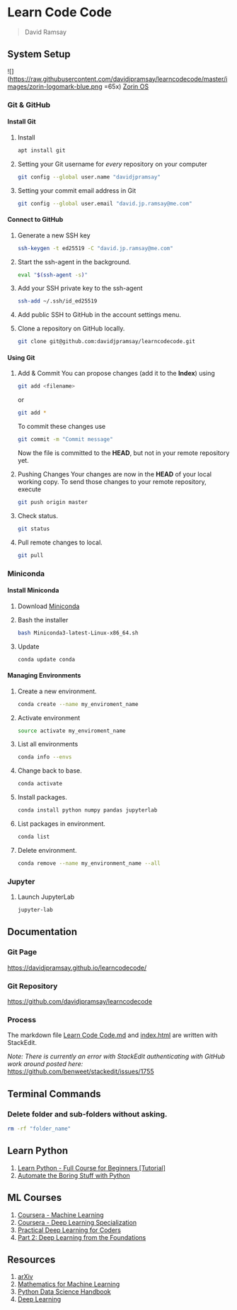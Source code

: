 
# Learn Code Code

> David Ramsay

## System Setup

![](https://raw.githubusercontent.com/davidjpramsay/learncodecode/master/images/zorin-logomark-blue.png =65x)
[Zorin OS](https://zorin.com/os/)


### Git & GitHub

#### Install Git
1.	Install
	```bash
	apt install git
	```
1.	Setting your Git username for _every_ repository on your computer
	```bash
	git config --global user.name "davidjpramsay"
	```

1.	Setting your commit email address in Git
	```bash
	git config --global user.email "david.jp.ramsay@me.com"
	```
#### Connect to GitHub

1.	Generate a new SSH key
	```bash
	ssh-keygen -t ed25519 -C "david.jp.ramsay@me.com"
	```

2.	Start the ssh-agent in the background.
	```bash
	eval "$(ssh-agent -s)"
	```
3.	Add your SSH private key to the ssh-agent
	```bash
	ssh-add ~/.ssh/id_ed25519
	```
4.	Add public SSH to GitHub in the account settings menu.

5.	Clone  a repository on GitHub locally.
	```bash
	git clone git@github.com:davidjpramsay/learncodecode.git
	```

#### Using Git

1.	Add & Commit
	You can propose changes (add it to the **Index**) using  
	```bash
	git add <filename>
	```
	or
	```bash
	git add *
	```  
	To commit these changes use  
	```bash
	git commit -m "Commit message"
	```
	Now the file is committed to the **HEAD**, but not in your remote repository yet.

2.	Pushing Changes
	Your changes are now in the **HEAD** of your local working copy. To send those changes to your remote repository, execute
	```bash
	git push origin master
	```
3.	Check status.
	```bash
	git status

4. Pull remote changes to local.

	```bash
	git pull
	```


### Miniconda

#### Install Miniconda

1.	Download [Miniconda](https://docs.conda.io/en/latest/miniconda.html#linux-installers)

2.	Bash the installer
	```bash
	bash Miniconda3-latest-Linux-x86_64.sh
	```
	
3.	Update
	```bash
	conda update conda
	```

#### Managing Environments

1.	Create a new environment.
	```bash
	conda create --name my_enviroment_name
	```
2.	Activate environment
	```bash
	source activate my_enviroment_name
	```
3.	List all environments
	```bash
	conda info --envs
	```
4.	Change back to base.
	```bash
	conda activate
	```
5.	Install packages.
	```bash
	conda install python numpy pandas jupyterlab
	```
6.	List packages in environment.
	```bash
	conda list
	```
7.	Delete environment.
	```bash
	conda remove --name my_environment_name --all
	```

### Jupyter

1.	Launch JupyterLab
	```bash
	jupyter-lab
	```

## Documentation

### Git Page
https://davidjpramsay.github.io/learncodecode/

### Git Repository
https://github.com/davidjpramsay/learncodecode

### Process

The markdown file [Learn Code Code.md](https://github.com/davidjpramsay/learncodecode/blob/master/Learn%20Code%20Code.md) and [index.html](https://github.com/davidjpramsay/learncodecode/blob/master/index.html) are written with StackEdit.

*Note: There is currently an error with StackEdit authenticating with GitHub work around posted here:* https://github.com/benweet/stackedit/issues/1755



## Terminal Commands

### Delete folder and sub-folders without asking.

```bash
rm -rf "folder_name"
```


## Learn Python

1.	[Learn Python - Full Course for Beginners [Tutorial]](https://www.youtube.com/watch?v=rfscVS0vtbw&t=0s)
2.	[Automate the Boring Stuff with Python](https://automatetheboringstuff.com/)

## ML Courses

1.	[Coursera - Machine Learning](https://www.coursera.org/learn/machine-learning)
2.	[Coursera - Deep Learning Specialization](https://www.coursera.org/specializations/deep-learning)
3.	[Practical Deep Learning for Coders](https://course.fast.ai/)
4.	[Part 2: Deep Learning from the Foundations](https://course19.fast.ai/part2)

## Resources

1.	[arXiv](https://arxiv.org/)
3.	[Mathematics for Machine Learning](https://mml-book.github.io/book/mml-book.pdf)
4.	[Python Data Science Handbook](https://jakevdp.github.io/PythonDataScienceHandbook/index.html)
5.	[Deep Learning](https://www.deeplearningbook.org/)
<!--stackedit_data:
eyJoaXN0b3J5IjpbLTEzNTE3NzY3MTgsLTE2NTQwMDM4MjksMT
UzNzU2NzEyNCwtMTk1NDc2NTYwOSw2OTIyNjQwNjksLTE1OTY2
OTMwODAsLTE4MjUxMzI5MjEsLTQwMjIzODY3NiwtNjc0MzE1OD
IxLC0xOTE5NTc2ODk3LC0xOTE5NTc2ODk3LDE2NzU1NzUwOTAs
LTY1OTk2OTc2MCwtMjczNDcxNzcsLTE1NTE1NjU5NTYsLTIwMT
YyMTYyMjgsMTg0MTcyMjA3OCwxMDU0ODIyMDIyLC05MTkxNjY0
NzgsLTIyNTYzNzI2Nl19
-->
<!--stackedit_data:
eyJoaXN0b3J5IjpbODI4NTI4ODI3LDE1MTI2MDA4MCwtMTA2MD
A4NjEzNCwtMTE4MDAyNzc5XX0=
-->